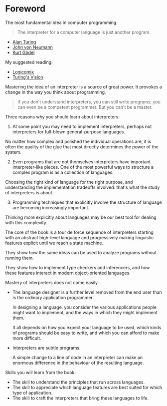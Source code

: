# Foreword

The most fundamental idea in computer programming:

> The interpreter for a computer language is just another program.

- [Alan Turing](https://en.wikipedia.org/wiki/Alan_Turing)
- [John von Neumann](https://en.wikipedia.org/wiki/John_von_Neumann)
- [Kurt Gödel](https://en.wikipedia.org/wiki/Kurt_G%C3%B6del)

My suggested reading:

- [Logicomix](https://www.logicomix.com/en/index.html)
- [Turing's Vision](https://mitpress.mit.edu/books/turings-vision)

Mastering the idea of an interpreter is a source of great power. It provokes a
change in the way you think about programming.

> If you don't understand interpreters, you can still write programs; you can
even be a competent programmer. But you can't be a master.

Three reasons why you should learn about interpreters:

1. At some point you may need to implement interpreters, perhaps not
interpreters for full-blown general-purpose languages.

  No matter how complex and polished the individual operations are, it is often
  the quality of the glue that most directly determines the power of the system.

2. Even programs that are not themselves interpreters have important
interpreter-like pieces. One of the most powerful ways to structure a complex
program is as a collection of languages.

  Choosing the right kind of language for the right purpose, and understanding
  the implementation tradeoffs involved: that's what the study of interpreters
  is about.

3. Programming techniques that explicitly involve the structure of language are
becoming increasingly important.

  Thinking more explicitly about languages may be our best tool for dealing
  with this complexity.

The core of the book is a tour de force sequence of interpreters starting
with an abstract high-level language and progressively making linguistic
features explicit until we reach a state machine.

They show how the same ideas can be used to analyze programs without
running them.

They show how to implement type checkers and inferencers, and how these
features interact in modern object-oriented languages.

Mastery of interpreters does not come easily.

- The language designer is a further level removed from the end user than is
the ordinary application programmer.

  In designing a language, you consider the various applications people might
  want to implement, and the ways in which they might implement them.

  It all depends on how you expect your language to be used, which kinds of
  programs should be easy to write, and which you can afford to make more
  difficult.

- Interpreters are subtle programs.

  A simple change to a line of code in an interpreter can make an enormous
  difference in the behaviour of the resulting language.

Skills you will learn from the book:

- The skill to understand the principles that run across languages.
- The skill to appreciate which language features are best suited for which
type of application.
- The skill to craft the interpreters that bring these languages to life.
